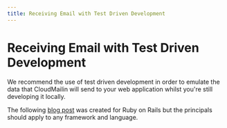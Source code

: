 ```yaml
---
title: Receiving Email with Test Driven Development
---
```


# Receiving Email with Test Driven Development

We recommend the use of test driven development in order to emulate the data that CloudMailin will send to your web application whilst you're still developing it locally.

The following [blog post](http://steve.dynedge.co.uk/2010/11/29/receiving-test-driven-incoming-email-for-rails-3/) was created for Ruby on Rails but the principals should apply to any framework and language.
